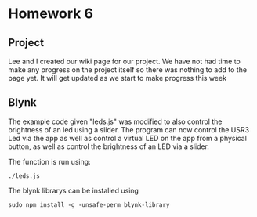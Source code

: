 # Homework 6

## Project

Lee and I created our wiki page for our project.  We have not had time to make any progress on the project itself so there was nothing to add to the page yet.  It will get updated as we start to make progress this week

## Blynk

The example code given "leds.js" was modified to also control the brightness of an led using a slider.  The program can now control the USR3 Led via the app as well as control a virtual LED on the app from a physical button, as well as control the brightness of an LED via a slider.

The function is run using: 

    ./leds.js 
    
The blynk librarys can be installed using 

    sudo npm install -g -unsafe-perm blynk-library
    
